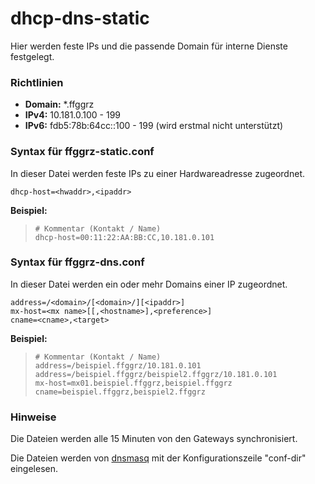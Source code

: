# dhcp-dns-static

Hier werden feste IPs und die passende Domain für interne Dienste festgelegt.

### Richtlinien

- **Domain:** *.ffggrz
- **IPv4:** 10.181.0.100 - 199
- **IPv6:** fdb5:78b:64cc::100 - 199 (wird erstmal nicht unterstützt)

### Syntax für ffggrz-static.conf

In dieser Datei werden feste IPs zu einer Hardwareadresse zugeordnet.

`dhcp-host=<hwaddr>,<ipaddr>`

__Beispiel:__  
> `# Kommentar (Kontakt / Name)`  
> `dhcp-host=00:11:22:AA:BB:CC,10.181.0.101` 

### Syntax für ffggrz-dns.conf

In dieser Datei werden ein oder mehr Domains einer IP zugeordnet.

`address=/<domain>/[<domain>/][<ipaddr>]`  
`mx-host=<mx name>[[,<hostname>],<preference>]`  
`cname=<cname>,<target>`  


__Beispiel:__  
> `# Kommentar (Kontakt / Name)`  
> `address=/beispiel.ffggrz/10.181.0.101`  
> `address=/beispiel.ffggrz/beispiel2.ffggrz/10.181.0.101`  
> `mx-host=mx01.beispiel.ffggrz,beispiel.ffggrz`  
> `cname=beispiel.ffggrz,beispiel2.ffggrz`  


### Hinweise

Die Dateien werden alle 15 Minuten von den Gateways synchronisiert.

Die Dateien werden von [dnsmasq](http://www.thekelleys.org.uk/dnsmasq/docs/dnsmasq-man.html) mit der Konfigurationszeile "conf-dir" eingelesen.
